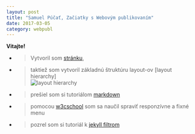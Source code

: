 ```yaml
---
layout: post
title: "Samuel Púčať, Začiatky s Webovým publikovaním"
date: 2017-03-05
category: webpubl
---
```

**Vitajte!**
* >Vytvoril som [stránku](https://samuelpucat.github.io/),  
* >taktiež som vytvoril základnú štruktúru layout-ov [layout hierarchy]  
![layout hierarchy](../../../../images/layout_hierarchy.jpg)
* >prešiel som si tutoriálom [markdown](http://www.markdowntutorial.com/)
* >pomocou [w3cschool](https://www.w3schools.com/) som sa naučil spraviť responzívne a fixné menu
* >pozrel som si tutoriál k [jekyll filtrom](http://jekyll.tips/jekyll-casts/string-filters-in-liquid/)
